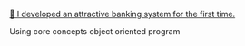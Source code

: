 [🔗 I developed an attractive banking system for the first time.](#)

Using core concepts object oriented program 